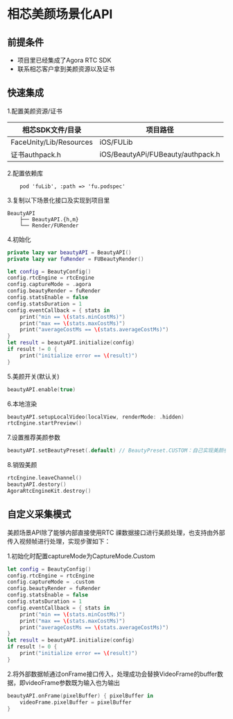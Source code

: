 # 相芯美颜场景化API


## 前提条件
- 项目里已经集成了Agora RTC SDK
- 联系相芯客户拿到美颜资源以及证书

## 快速集成
1.配置美颜资源/证书

相芯SDK文件/目录         | 项目路径                                                  |
|----------------------|-------------------------------------------------------|
| FaceUnity/Lib/Resources | iOS/FULib         |
| 证书authpack.h      | iOS/BeautyAPi/FUBeauty/authpack.h  |

2.配置依赖库
```podfile
	pod 'fuLib', :path => 'fu.podspec'
```

3.复制以下场景化接口及实现到项目里

```
BeautyAPI
    ├── BeautyAPI.{h,m}
    └── Render/FURender
```

4.初始化

```swift
private lazy var beautyAPI = BeautyAPI()
private lazy var fuRender = FUBeautyRender()

let config = BeautyConfig()
config.rtcEngine = rtcEngine
config.captureMode = .agora
config.beautyRender = fuRender
config.statsEnable = false
config.statsDuration = 1
config.eventCallback = { stats in
    print("min == \(stats.minCostMs)")
    print("max == \(stats.maxCostMs)")
    print("averageCostMs == \(stats.averageCostMs)")
}
let result = beautyAPI.initialize(config)
if result != 0 {
    print("initialize error == \(result)")
}
```

5.美颜开关(默认关)

```swift
beautyAPI.enable(true)
```

6.本地渲染

```swift
beautyAPI.setupLocalVideo(localView, renderMode: .hidden)
rtcEngine.startPreview()
```

7.设置推荐美颜参数
```swift
beautyAPI.setBeautyPreset(.default) // BeautyPreset.CUSTOM：自己实现美颜参数
```

8.销毁美颜

```swift
rtcEngine.leaveChannel()
beautyAPI.destory()
AgoraRtcEngineKit.destroy()
```

## 自定义采集模式
美颜场景API除了能够内部直接使用RTC 祼数据接口进行美颜处理，也支持由外部传入视频帧进行处理，实现步骤如下：

1.初始化时配置captureMode为CaptureMode.Custom

```swift
let config = BeautyConfig()
config.rtcEngine = rtcEngine
config.captureMode = .custom
config.beautyRender = fuRender
config.statsEnable = false
config.statsDuration = 1
config.eventCallback = { stats in
    print("min == \(stats.minCostMs)")
    print("max == \(stats.maxCostMs)")
    print("averageCostMs == \(stats.averageCostMs)")
}
let result = beautyAPI.initialize(config)
if result != 0 {
    print("initialize error == \(result)")
}
```
2.将外部数据帧通过onFrame接口传入，处理成功会替换VideoFrame的buffer数据，即videoFrame参数既为输入也为输出

```swift
beautyAPI.onFrame(pixelBuffer) { pixelBuffer in
    videoFrame.pixelBuffer = pixelBuffer
}
```

